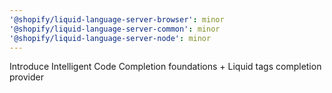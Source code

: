 ```yaml
---
'@shopify/liquid-language-server-browser': minor
'@shopify/liquid-language-server-common': minor
'@shopify/liquid-language-server-node': minor
---
```


Introduce Intelligent Code Completion foundations + Liquid tags completion provider
